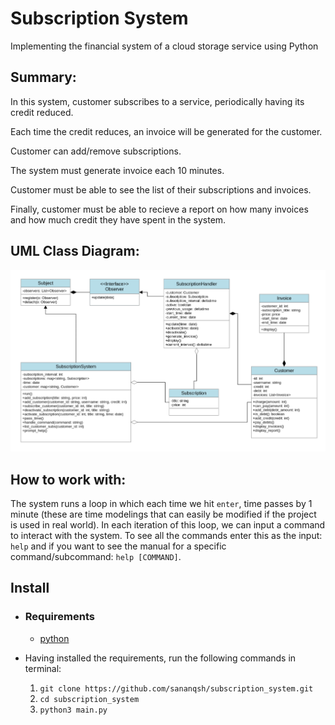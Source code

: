 # Subscription System
Implementing the financial system of a cloud storage service using Python

## Summary:
In this system, customer subscribes to a service, periodically having its credit reduced.

Each time the credit reduces, an invoice will be generated for the customer.

Customer can add/remove subscriptions.

The system must generate invoice each 10 minutes.

Customer must be able to see the list of their subscriptions and invoices.

Finally, customer must be able to recieve a report on how many invoices and how much credit 
they have spent in the system.

## UML Class Diagram:
![UML Class Diagram](./images/UML_class_diagram.png)

## How to work with:
The system runs a loop in which each time we hit `enter`, time passes by 1 minute (these are time modelings that can easily be modified if the project is used in real world). In each iteration of this loop, we can input a command to interact with the system. To see all the commands enter this as the input: `help` and if you want to see the manual for a specific command/subcommand: `help [COMMAND]`.

## Install
  - ### Requirements
    - [python](https://www.python.org/downloads/)
  
  - Having installed the requirements, run the following commands in terminal:
    1. `git clone https://github.com/sananqsh/subscription_system.git`
    2. `cd subscription_system`
    3. `python3 main.py`
